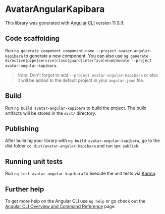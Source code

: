 # AvatarAngularKapibara

This library was generated with [Angular CLI](https://github.com/angular/angular-cli) version 11.0.9.

## Code scaffolding

Run `ng generate component component-name --project avatar-angular-kapibara` to generate a new component. You can also use `ng generate directive|pipe|service|class|guard|interface|enum|module --project avatar-angular-kapibara`.
> Note: Don't forget to add `--project avatar-angular-kapibara` or else it will be added to the default project in your `angular.json` file. 

## Build

Run `ng build avatar-angular-kapibara` to build the project. The build artifacts will be stored in the `dist/` directory.

## Publishing

After building your library with `ng build avatar-angular-kapibara`, go to the dist folder `cd dist/avatar-angular-kapibara` and run `npm publish`.

## Running unit tests

Run `ng test avatar-angular-kapibara` to execute the unit tests via [Karma](https://karma-runner.github.io).

## Further help

To get more help on the Angular CLI use `ng help` or go check out the [Angular CLI Overview and Command Reference](https://angular.io/cli) page.
